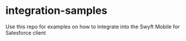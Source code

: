 # integration-samples
Use this repo for examples on how to integrate into the Swyft Mobile for Salesforce client
